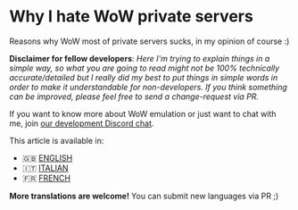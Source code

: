 # Why I hate WoW private servers

Reasons why WoW most of private servers sucks, in my opinion of course :)

**Disclaimer for fellow developers**: *Here I'm trying to explain things in a simple way, so what you are going to read might not be 100% technically accurate/detailed but I really did my best to put things in simple words in order to make it understandable for non-developers. If you think something can be improved, please feel free to send a change-request via PR.*

If you want to know more about WoW emulation or just want to chat with me, join [our development Discord chat](https://discord.com/invite/gkt4y2x).

This article is available in:

- 🇬🇧 [ENGLISH](https://github.com/FrancescoBorzi/why-I-hate-wow-private-servers/blob/master/ENGLISH.md)
- 🇮🇹 [ITALIAN](https://github.com/FrancescoBorzi/why-I-hate-wow-private-servers/blob/master/ITALIAN.md)
- 🇫🇷 [FRENCH](https://github.com/FrancescoBorzi/why-I-hate-wow-private-servers/blob/master/FRENCH.md)

**More translations are welcome!** You can submit new languages via PR ;)

